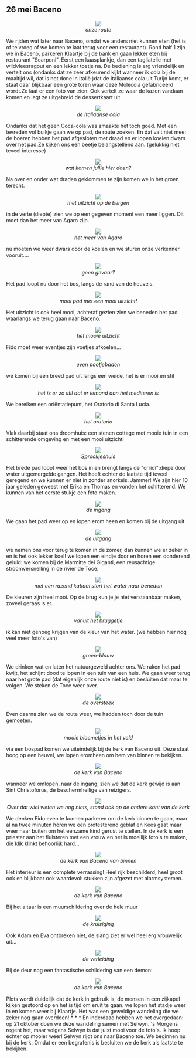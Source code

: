 ## 26 mei Baceno
<p align="center"><img id="fotobreed" src="Wandelingen/foto187.jpg" /><br>
<em> onze route </em></p>
We rijden wat later naar Baceno, omdat we anders niet kunnen eten (het is of te vroeg of we komen te laat terug voor een restaurant). Rond half 1 zijn we in Baceno, parkeren Klaartje bij de bank en gaan lekker eten bij restaurant "Scarponi". Eerst een kaasplankje, dan een tagliatelle met wildvleesragout en een lekker toetje na. De bediening is erg vriendelijk en vertelt ons (ondanks dat ze zeer afkeurend kijkt wanneer ik cola bij de maaltijd wil, dat is not done in Italië )dat de Italiaanse cola uit Turijn komt, er staat daar blijkbaar een grote toren waar deze Molecola gefabriceerd wordt.Ze laat er een foto van zien. Ook vertelt ze waar de kazen vandaan komen en legt ze uitgebreid de dessertkaart uit.  
<p align="center"><img id="fotohoog" src="Wandelingen/foto188.jpg" /><br>
<em> de Italiaanse cola </em></p>
Ondanks dat het geen Coca-cola was smaakte het toch goed. Met een tevreden vol buikje gaan we op pad, de route zoeken. En dat valt niet mee: de boeren hebben het pad afgesloten met draad en er lopen koeien dwars over het pad.Ze kijken ons een beetje belangstellend aan. (gelukkig niet teveel interesse)
<p align="center"><img id="fotobreed" src="Wandelingen/foto189.jpg" /><br>
<em> wat komen jullie hier doen? </em></p>
Na over en onder wat draden geklommen te zijn komen we in het groen terecht.
<p align="center"><img id="fotobreed" src="Wandelingen/foto190.jpg" /><br>
<em> met uitzicht op de bergen </em></p>
in de verte (diepte) zien we op een gegeven moment een meer liggen. Dit moet dan het meer van Agaro zijn. 
<p align="center"><img id="fotohoog" src="Wandelingen/foto191.jpg" /><br>
<em> het meer van Agaro </em></p>
nu moeten we weer dwars door de koeien en we sturen onze verkenner vooruit....
<p align="center"><img id="fotohoog" src="Wandelingen/foto192.jpg" /><br>
<em> geen gevaar? </em></p>
Het pad loopt nu door het bos, langs de rand van de heuvels. 
<p align="center"><img id="fotohoog" src="Wandelingen/foto193.jpg" /><br>
<em> mooi pad met een mooi uitzicht! </em></p>
Het uitzicht is ook heel mooi, achteraf gezien zien we beneden het pad waarlangs we terug gaan naar Baceno. 
<p align="center"><img id="fotobreed" src="Wandelingen/foto194.jpg" /><br>
<em> het mooie uitzicht </em></p>
Fido moet weer eventjes zijn voetjes afkoelen...
<p align="center"><img id="fotohoog" src="Wandelingen/foto195.jpg" /><br>
<em> even pootjebaden </em></p>
we komen bij een breed pad uit langs een weide, het is er mooi en stil
<p align="center"><img id="fotobreed" src="Wandelingen/foto196.jpg" /><br>
<em> het is er zo stil dat er iemand aan het mediteren is </em></p>
We bereiken een oriëntatiepunt, het Oratorio di Santa Lucia. 
<p align="center"><img id="fotohoog" src="Wandelingen/foto197.jpg" /><br>
<em> het oratorio </em></p>
Vlak daarbij staat ons droomhuis: een stenen cottage met mooie tuin in een schitterende omgeving en met een mooi uitzicht!
<p align="center"><img id="fotobreed" src="Wandelingen/foto198.jpg" /><br>
<em> Sprookjeshuis </em></p>
Het brede pad loopt weer het bos in en brengt langs de "orridi":diepe door water uitgemergelde gangen. Het heeft echter de laatste tijd teveel geregend en we kunnen er niet in zonder snorkels. Jammer! We zijn hier 10 jaar geleden geweest met Erika en Thomas en vonden het schitterend. We kunnen van het eerste stukje een foto maken.
<p align="center"><img id="fotohoog" src="Wandelingen/foto199.jpg" /><br>
<em> de ingang </em></p>
We gaan het pad weer op en lopen erom heen en komen bij de uitgang uit. 
<p align="center"><img id="fotohoog" src="Wandelingen/foto200.jpg" /><br>
<em> de uitgang </em></p>
we nemen ons voor terug te komen in de zomer, dan kunnen we er zeker in en is het ook lekker koel!
we lopen een eindje door en horen een donderend geluid: we komen bij de Marmitte dei Giganti, een reusachtige stroomversnelling in de rivier de Toce. 
<p align="center"><img id="fotohoog" src="Wandelingen/foto201.jpg" /><br>
<em> met een razend kabaal stort het water naar beneden </em></p>
De kleuren zijn heel mooi. Op de brug kun je je niet verstaanbaar maken, zoveel geraas is er.  
<p align="center"><img id="fotohoog" src="Wandelingen/foto202.jpg" /><br>
<em> vanuit het bruggetje </em></p>
ik kan niet genoeg krijgen van de kleur van het water. (we hebben hier nog veel meer foto's van)
<p align="center"><img id="fotohoog" src="Wandelingen/foto203.jpg" /><br>
<em> groen-blauw </em></p>
We drinken wat en laten het natuurgeweld achter ons. We raken het pad kwijt, het schijnt dood te lopen in een tuin van een huis. We gaan weer terug naar het grote pad (dat eigenlijk onze route niet is) en besluiten dat maar te volgen. We steken de Toce weer over. 
<p align="center"><img id="fotobreed" src="Wandelingen/foto204.jpg" /><br>
<em> de oversteek </em></p>
Even daarna zien we de route weer, we hadden toch door de tuin gemoeten. 
<p align="center"><img id="fotohoog" src="Wandelingen/foto205.jpg" /><br>
<em> mooie bloemetjes in het veld </em></p>
via een bospad komen we uiteindelijk bij de kerk van Baceno uit. Deze staat hoog op een heuvel, we lopen eromheen om hem van binnen te bekijken. 
<p align="center"><img id="fotohoog" src="Wandelingen/foto206.jpg" /><br>
<em> de kerk van Baceno </em></p>
wanneer we omlopen, naar de ingang, zien we dat de kerk gewijd is aan Sint Christoforus, de beschermheilige van reizigers.
<p align="center"><img id="fotobreed" src="Wandelingen/foto207.jpg" /><br>
<em> Over dat wiel weten we nog niets, stond ook op de andere kant van de kerk </em></p>
We denken Fido even te kunnen parkeren om de kerk binnen te gaan, maar al na twee minuten horen we een protesterend geblaf en Kees gaat maar weer naar buiten om het eenzame kind gerust te stellen. In de kerk is een priester aan het fluisteren met een vrouw en het is moeilijk foto's te maken, die klik klinkt behoorlijk hard...
<p align="center"><img id="fotohoog" src="Wandelingen/foto208.jpg" /><br>
<em> de kerk van Baceno van binnen</em></p>
Het interieur is een complete verrassing! Heel rijk beschilderd, heel groot ook en blijkbaar ook waardevol: stukken zijn afgezet met alarmsystemen. 
<p align="center"><img id="fotohoog" src="Wandelingen/foto209.jpg" /><br>
<em> de kerk van Baceno </em></p>
Bij het altaar is een muurschildering over de hele muur
<p align="center"><img id="fotobreed" src="Wandelingen/foto210.jpg" /><br>
<em> de kruisiging </em></p>
Ook Adam en Eva ontbreken niet, de slang ziet er wel heel erg vrouwelijk uit...
<p align="center"><img id="fotobreed" src="Wandelingen/foto211.jpg" /><br>
<em> de verleiding </em></p>
Bij de deur nog een fantastische schildering van een demon:
<p align="center"><img id="fotohoog" src="Wandelingen/foto212.jpg" /><br>
<em> de kerk van Baceno </em></p>
Plots wordt duidelijk dat de kerk in gebruik is, de mensen in een zijkapel kijken gestoord op en het is tijd om eruit te gaan. 
we lopen het stadje weer in en komen weer bij Klaartje. Het was een geweldige wandeling die we zeker nog gaan overdoen!
*
*
*
En inderdaad hebben we het overgedaan: op 21 oktober doen we deze wandeling samen met Selwyn. 's Morgens regent het, maar volgens Selwyn is dat juist mooi voor de foto's. Ik hoop echter op mooier weer! Selwyn rijdt ons naar Baceno toe. We beginnen nu bij de kerk. Omdat er een begrafenis is besluiten we de kerk als laatste te bekijken. 

